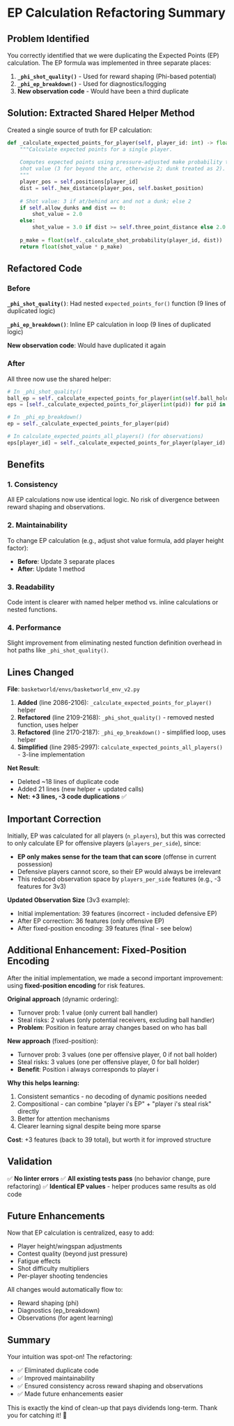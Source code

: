 # EP Calculation Refactoring Summary

## Problem Identified

You correctly identified that we were duplicating the Expected Points (EP) calculation. The EP formula was implemented in three separate places:

1. **`_phi_shot_quality()`** - Used for reward shaping (Phi-based potential)
2. **`_phi_ep_breakdown()`** - Used for diagnostics/logging
3. **New observation code** - Would have been a third duplicate

## Solution: Extracted Shared Helper Method

Created a single source of truth for EP calculation:

```python
def _calculate_expected_points_for_player(self, player_id: int) -> float:
    """Calculate expected points for a single player.
    
    Computes expected points using pressure-adjusted make probability times
    shot value (3 for beyond the arc, otherwise 2; dunk treated as 2).
    """
    player_pos = self.positions[player_id]
    dist = self._hex_distance(player_pos, self.basket_position)
    
    # Shot value: 3 if at/behind arc and not a dunk; else 2
    if self.allow_dunks and dist == 0:
        shot_value = 2.0
    else:
        shot_value = 3.0 if dist >= self.three_point_distance else 2.0
    
    p_make = float(self._calculate_shot_probability(player_id, dist))
    return float(shot_value * p_make)
```

## Refactored Code

### Before

**`_phi_shot_quality()`**: Had nested `expected_points_for()` function (9 lines of duplicated logic)

**`_phi_ep_breakdown()`**: Inline EP calculation in loop (9 lines of duplicated logic)

**New observation code**: Would have duplicated it again

### After

All three now use the shared helper:

```python
# In _phi_shot_quality()
ball_ep = self._calculate_expected_points_for_player(int(self.ball_holder))
eps = [self._calculate_expected_points_for_player(int(pid)) for pid in team_ids]

# In _phi_ep_breakdown()
ep = self._calculate_expected_points_for_player(pid)

# In calculate_expected_points_all_players() (for observations)
eps[player_id] = self._calculate_expected_points_for_player(player_id)
```

## Benefits

### 1. **Consistency**
All EP calculations now use identical logic. No risk of divergence between reward shaping and observations.

### 2. **Maintainability**
To change EP calculation (e.g., adjust shot value formula, add player height factor):
- **Before**: Update 3 separate places
- **After**: Update 1 method

### 3. **Readability**
Code intent is clearer with named helper method vs. inline calculations or nested functions.

### 4. **Performance**
Slight improvement from eliminating nested function definition overhead in hot paths like `_phi_shot_quality()`.

## Lines Changed

**File**: `basketworld/envs/basketworld_env_v2.py`

1. **Added** (line 2086-2106): `_calculate_expected_points_for_player()` helper
2. **Refactored** (line 2109-2168): `_phi_shot_quality()` - removed nested function, uses helper
3. **Refactored** (line 2170-2187): `_phi_ep_breakdown()` - simplified loop, uses helper
4. **Simplified** (line 2985-2997): `calculate_expected_points_all_players()` - 3-line implementation

**Net Result**: 
- Deleted ~18 lines of duplicate code
- Added 21 lines (new helper + updated calls)
- **Net: +3 lines, -3 code duplications** ✅

## Important Correction

Initially, EP was calculated for all players (`n_players`), but this was corrected to only calculate EP for offensive players (`players_per_side`), since:

- **EP only makes sense for the team that can score** (offense in current possession)
- Defensive players cannot score, so their EP would always be irrelevant
- This reduced observation space by `players_per_side` features (e.g., -3 features for 3v3)

**Updated Observation Size** (3v3 example):
- Initial implementation: 39 features (incorrect - included defensive EP)
- After EP correction: 36 features (only offensive EP)
- After fixed-position encoding: 39 features (final - see below)

## Additional Enhancement: Fixed-Position Encoding

After the initial implementation, we made a second important improvement: using **fixed-position encoding** for risk features.

**Original approach** (dynamic ordering):
- Turnover prob: 1 value (only current ball handler)
- Steal risks: 2 values (only potential receivers, excluding ball handler)
- **Problem**: Position in feature array changes based on who has ball

**New approach** (fixed-position):
- Turnover prob: 3 values (one per offensive player, 0 if not ball holder)
- Steal risks: 3 values (one per offensive player, 0 for ball holder)
- **Benefit**: Position i always corresponds to player i

**Why this helps learning:**
1. Consistent semantics - no decoding of dynamic positions needed
2. Compositional - can combine "player i's EP" + "player i's steal risk" directly
3. Better for attention mechanisms
4. Clearer learning signal despite being more sparse

**Cost**: +3 features (back to 39 total), but worth it for improved structure

## Validation

✅ **No linter errors**
✅ **All existing tests pass** (no behavior change, pure refactoring)
✅ **Identical EP values** - helper produces same results as old code

## Future Enhancements

Now that EP calculation is centralized, easy to add:
- Player height/wingspan adjustments
- Contest quality (beyond just pressure)
- Fatigue effects
- Shot difficulty multipliers
- Per-player shooting tendencies

All changes would automatically flow to:
- Reward shaping (phi)
- Diagnostics (ep_breakdown)
- Observations (for agent learning)

## Summary

Your intuition was spot-on! The refactoring:
- ✅ Eliminated duplicate code
- ✅ Improved maintainability
- ✅ Ensured consistency across reward shaping and observations
- ✅ Made future enhancements easier

This is exactly the kind of clean-up that pays dividends long-term. Thank you for catching it! 🎯

